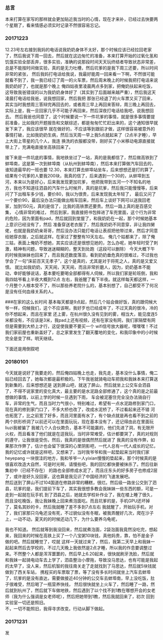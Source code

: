 ### 总言
本来打算在家写的那样就会更加贴近我当时的心情，现在才来补，已经过去快要两个星期了，看来情感必须实时记录不然很容易忘记。

### 20171223
12.23号左右接到我妈的电话说我奶奶身体不太好，那个时候应该已经拉回老家了，然后我说下周一回去，然后就在这边匆忙的准备，本来打算开始的过氧化氢和
饥饿实验全部丢弃，很多实验，准确的说那段时间天天玩终结者导致状态非常差，总是不能按时间做实验，真的是无力吐槽，然后坑爹的是我下周三还要，所以时间非常的紧张，
然后我妈打电话给我说，我最好能周一回来看一下啊，不然很可能就看不到了，我一我已经订了周一的火车票，然后周末晚上的时候我把打电话来说我奶奶好了，也就是那个晚上
俺四姑夜里凌晨两点多到家，把俺奶扶起来吃饭，这导致我爸错误的以为我奶奶身体好了（其实到了后面越来越严重），然后我这天凌晨打电话给我爸，说我想回家，然后我把
那张已经退了的火车票又买了回来，其实当时我想周三答辩完再回去的，或者周三早上再回来答辩，周三晚上再回去，实际上是，我一旦回家几乎不可能子再回来，然后深夜打电话给我吧，说我想回去。
然后我爸也同意了，这个时候要说一下一件坑爹的事情，就是很多事情要提前准备，比如我的开题报告和文献综述，都是匆匆忙忙赶出来的，这个通知很早就发下来了，我应该很早
就在做好的，不应该等到跟前才做，这样很容易被意外的事情打破，比如我奶奶生病，然后当天周一早上我5点就起来了（2点半才睡），早上大街上零星的几个人，我连
换洗的衣服都没带，刚好买了小米移动电源直接就带上了，充满电直接坐高铁回来了。  
  
接下来是一件坑底的事情，我地铁坐过了一站，真的是我都信了，然后做高铁到了蚌埠南，这是第一次到蚌埠南（从杭州到蚌埠南），然后本来打算做汽车回去的，谁知道最早的一班也要
12.30，本来打算去蚌埠站坐车，后来想想还是打的算了，结果有个坑爹的人要我200块，我真的信了，后来遇到一个30的，从蚌埠到五河，本来以为是好心，后来我发现更加坑爹，
他把我带到五河一个不知名的地方，我也不知道往泗县的汽车什么时候开，真的是坑爹，然后我只能慢慢等，后来问了下出租车多少钱，要价80，我以为很贵，后来发现我太年轻了，
最后又问了一个要价90，最后没办法只能做出租车回来，然后车上谈好下网可以送我回老家，加到150元，真的是信了，比我的高铁票还要贵。然后一路上真的是百感交集， 心情非常的难过，
然后到家，我直接把书包摔进了车兜里面，这个行为非常的危险，因为里面有pad，然后就回到堂屋了，和我奶奶在一起，那个时候她基本上意识已经没有了，然后
准备穿送老衣服了，然后我奶奶不同意穿，非让我四舅佬，也就是我奶奶亲哥哥，然后没办法只能打电话让表叔把他带过来，然后才同意给她穿衣服，之后就这样。在家过了整整有10天左右。
俺几个姑都来了，除了俺三姑，表面上俺奶不想她，其实应该还是很想见她的，怎么办呢，她年轻时受了刺激，精神有问题，导致迷迷糊糊的，整天到处跑（这段可以删除）
今天大概下午的时候我妹妹也回来了，而且我还数度落泪，看到奶奶垂危真的很难过，不过我也学会了一句“床前百天无孝子”，这个是真的，尤其是对于将死之人，真的是又爱又恨。
就比如我奶奶，天天闹，天天闹，而且非常折磨人，因为，奶奶基本不能动，幸好能够说话，基本要吃要喝全部都得有人伺候，所以我们家是轮班倒，我和我四姑爷看上半夜大概到12点
左右，我爸醒了看下半夜。就这样每天都这样，一个月整个人根本受不了，所以那些养老院什么的，基本别想了，自己都受不了何况是没有任何血缘关系的人。

      
###在家的这么长时间
基本每天都是9点起，然后几个姑会做好饭，真的跟伺候大爷一样，伺候我们，这个不应该啊，我好歹也已经成年了，不过天真的很冷，冷的你不想起来，而且在家里
还上雾，在杭州很久没有见到的雾，相当大，能见度连5米都没有，不应该是3米，我pad上还有视频，还有在家没有网，我们家隔壁有网但是需要到大桥上才行，这促使我要不要买一个
wifi信号放大器呢，嘿嘿嘿！不过我们家前屋也重新盖好了，总之家里发生了翻天覆地的变化，和我印象中的小时候完全是变了样。明天继续。

下面还是用倒叙吧
  
### 20180101
今天就是说好了我要走的，然后俺四姑晚上也走，我先走，基本没什么事情，俺二姑已经回去了，她每次都是最积极的。下午我爸就骑电动车把我和我妹本来打算送到新集的，后来想想还是
送到屏山吧，就送了屏山，然后就坐上公交车会泗县了，不得不说家里的变化真大，最主要的是水泥路全部修通了，这个真的是之前最想做的事情，以前上学的时候一旦遇到下雨，
车会被泥塞住完全没办法骑自行车，非常的生气，而且当时力气很小，特别难过，希望有一点水泥路修到家门口，现在真的修到家门口了，不多大桥也改了，改成水泥桥了，不过看起来还不错
河也拓宽了，比之前宽了好多，而且河里面有水了，有个缺点就是再也看不到之前的两个拱形桥洞了以前还可以在里面玩玩，现在基本没有了，还记得由此在里面玩liuzi我被骗了
我被几个人合伙欺负，基本不可能赢的，他们先进了洞，有无限开火权，而且看准了他们就是在逗我玩，当时非常难受，估计都要哭了，真的对规则的遵守，让我很是受伤，然后，我真的是很偶然然后就进了
我真的没有作弊，如果那次作弊了，估计也会留下很深的心里阴影吧，一代人总有一代人成长的记忆，我的记忆或许就是这样吧，又想来了，当时我爷爷和我一起垫起来当时我们家heyepang
一块很洼的地方，我和爷爷一人yixian慢慢的垫起来，那个时候真的是很喜欢改造大自然，可是时光啊，请慢些吧，我的回忆都快要被抹杀了。然后往新集初中（已经不存在）
的路也全部修成水泥了，而且庄东头的好多房子也修成2层了，或许是好久没回家，这也算是我见识了中国经济的飞速发展吧。  
然后送到了屏山不过104国道在修路非常的糟糕，很烂。然后级一路坐公交到了泗县，坑爹的是，我们提前下车了，其实我很想多教会我妹妹一些东西的额，可是一走到一起就在玩手机
到了泗县之后，她就去学校补作业了，我在楼上睡了很久，而且没吃晚饭，我让我妹晚上回来煮泡面吃。而且坑爹的是，手机GPU还坏掉了，莫名其妙的卡，然后我就睡了差不多到7点左右
我就醒了，开始玩手机，对了，我们家那只乌龟还没有死，不过貌似没有冬眠，被我弄醒好几次，爬在沙子上，一动不动，夏天的的时候还动几下，为什么要养乌龟呢，

我也不知道。
然后就等到我没回来，然后就煮泡面，2袋泡面我竟然没吃完，想起来，我回来的时候在高铁上买了一个八宝粥10块钱，真他妈贵，靠，怕不是金子做的吧。然后就睡觉了，哎就
这样一天就过来了，然后，我第二天早上和我妹一起起来然后去学校的，不过几天晚上我依然是2点才睡，所以我的作息要调整过来。不然整个人都是浑浑噩噩的，然后早上6.20起来，很快就刷牙洗脸，然后就
和我妹一起骑电动车去上学了，泗县整治小摩拖，导致没马思达，也有可能是我起的太早了，没人来，然后机智的我往南关走了走就找到了马思达，然后就5块钱就做到了西关车站，
携程买的车票取了票，等了没有多长时间就坐上汽车去蚌埠了，坑爹的是没有直达，需要做接近40分钟的公交车去蚌埠南，早上没吃饭，肚子很难受，然后喝了一瓶营养快线，
然后很快就坐上火车了，然后睡了一路，然后就到杭州了，然后就下车做地铁，然后遇到了以个找不到1教在哪想开会的女老师（我为什么强调是女老师呢），然后把她带到1教，然后我就回来了，初次
回到实验室一切还是照旧。  
不，一切不能照旧，我得寻求改变。行动从脚下做起。


### 20171231
发
